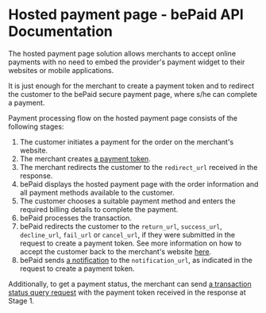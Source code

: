 # Hosted payment page - bePaid API Documentation
The hosted payment page solution allows merchants to accept online payments with no need to embed the provider's payment widget to their websites or mobile applications.

It is just enough for the merchant to create a payment token and to redirect the customer to the bePaid secure payment page, where s/he can complete a payment.

Payment processing flow on the hosted payment page consists of the following stages:

1.  The customer initiates a payment for the order on the merchant's website.
2.  The merchant creates [a payment token](https://docs.bepaid.by/en/integration/widget/payment_token/).
3.  The merchant redirects the customer to the `redirect_url` received in the response.
4.  bePaid displays the hosted payment page with the order information and all payment methods available to the customer.
5.  The customer chooses a suitable payment method and enters the required billing details to complete the payment.
6.  bePaid processes the transaction.
7.  bePaid redirects the customer to the `return_url`, `success_url`, `decline_url`, `fail_url` or `cancel_url`, if they were submitted in the request to create a payment token. See more information on how to accept the customer back to the merchant's website [here](https://docs.bepaid.by/en/integration/widget/customer_return/).
8.  bePaid sends [a notification](https://docs.bepaid.by/en/using_api/webhooks/) to the `notification_url`, as indicated in the request to create a payment token.

Additionally, to get a payment status, the merchant can send [a transaction status query request](https://docs.bepaid.by/en/integration/widget/query/) with the payment token received in the response at Stage 1.